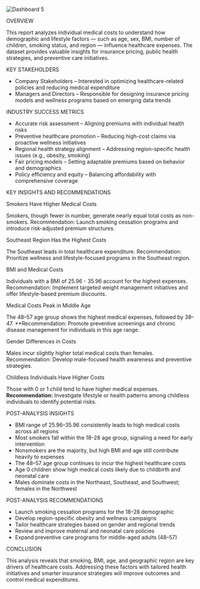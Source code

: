 
![Dashboard 5](https://github.com/user-attachments/assets/c116a810-d7e6-47c6-9e0e-e77c265dd1d0)


OVERVIEW

This report analyzes individual medical costs to understand how demographic and lifestyle factors — such as age, sex, BMI, number of children, smoking status, and region — influence healthcare expenses. The dataset provides valuable insights for insurance pricing, public health strategies, and preventive care initiatives.



 KEY STAKEHOLDERS

* Company Stakeholders – Interested in optimizing healthcare-related policies and reducing medical expenditure
* Managers and Directors – Responsible for designing insurance pricing models and wellness programs based on emerging data trends


 INDUSTRY SUCCESS METRICS

* Accurate risk assessment – Aligning premiums with individual health risks
* Preventive healthcare promotion – Reducing high-cost claims via proactive wellness initiatives
* Regional health strategy alignment – Addressing region-specific health issues (e.g., obesity, smoking)
* Fair pricing models – Setting adaptable premiums based on behavior and demographics
* Policy efficiency and equity – Balancing affordability with comprehensive coverage



 KEY INSIGHTS AND RECOMMENDATIONS

 Smokers Have Higher Medical Costs

Smokers, though fewer in number, generate nearly equal total costs as non-smokers.
Recommendation: Launch smoking cessation programs and introduce risk-adjusted premium structures.

 Southeast Region Has the Highest Costs

The Southeast leads in total healthcare expenditure.
Recommendation: Prioritize wellness and lifestyle-focused programs in the Southeast region.

 BMI and Medical Costs

Individuals with a BMI of 25.96 - 35.96 account for the highest expenses.
Recommendation: Implement targeted weight management initiatives and offer lifestyle-based premium discounts.

Medical Costs Peak in Middle Age

The 48–57 age group shows the highest medical expenses, followed by 38–47.
**Recommendation: Promote preventive screenings and chronic disease management for individuals in this age range.

 Gender Differences in Costs

Males incur slightly higher total medical costs than females.
Recommendation: Develop male-focused health awareness and preventive strategies.

Childless Individuals Have Higher Costs

Those with 0 or 1 child tend to have higher medical expenses.
**Recommendation:** Investigate lifestyle or health patterns among childless individuals to identify potential risks.



 POST-ANALYSIS INSIGHTS

* BMI range of 25.96–35.96 consistently leads to high medical costs across all regions
* Most smokers fall within the 18–28 age group, signaling a need for early intervention
* Nonsmokers are the majority, but high BMI and age still contribute heavily to expenses
* The 48–57 age group continues to incur the highest healthcare costs
* Age 0 children show high medical costs likely due to childbirth and neonatal care
* Males dominate costs in the Northeast, Southeast, and Southwest; females in the Northwest



 POST-ANALYSIS RECOMMENDATIONS

* Launch smoking cessation programs for the 18–28 demographic
* Develop region-specific obesity and wellness campaigns
* Tailor healthcare strategies based on gender and regional trends
* Review and improve maternal and neonatal care policies
* Expand preventive care programs for middle-aged adults (48–57)



 CONCLUSION

This analysis reveals that smoking, BMI, age, and geographic region are key drivers of healthcare costs. Addressing these factors with tailored health initiatives and smarter insurance strategies will improve outcomes and control medical expenditures.


